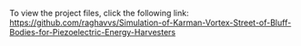 To view the project files, click the following link: https://github.com/raghavvs/Simulation-of-Karman-Vortex-Street-of-Bluff-Bodies-for-Piezoelectric-Energy-Harvesters
